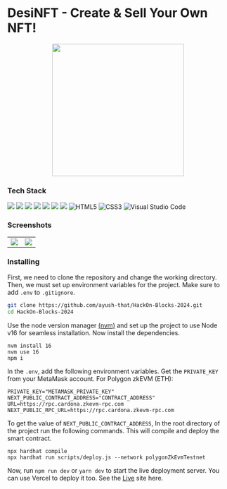 # DesiNFT - Create & Sell Your Own NFT!

<p align="center">
  <img src="https://github.com/user-attachments/assets/9a562094-ab82-4ed3-a1b1-2b1556d44e51" height="300">
</p>

### Tech Stack

<img src="https://img.shields.io/badge/JavaScript-323330?style=for-the-badge&logo=javascript&logoColor=F7DF1E"> <img src="https://img.shields.io/badge/next%20js-000000?style=for-the-badge&logo=nextdotjs&logoColor=white"> <img src="https://img.shields.io/badge/Solidity-e6e6e6?style=for-the-badge&logo=solidity&logoColor=black"> <img src="https://img.shields.io/badge/chai-A30701?style=for-the-badge&logo=chai&logoColor=white"> <img src="https://img.shields.io/badge/Tailwind_CSS-38B2AC?style=for-the-badge&logo=tailwind-css&logoColor=white"> <img src="https://img.shields.io/badge/Figma-F24E1E?style=for-the-badge&logo=figma&logoColor=white"> <img src="https://img.shields.io/badge/Vercel-000000?style=for-the-badge&logo=vercel&logoColor=white"> ![HTML5](https://img.shields.io/badge/html5-%23E34F26.svg?style=for-the-badge&logo=html5&logoColor=white) ![CSS3](https://img.shields.io/badge/css3-%231572B6.svg?style=for-the-badge&logo=css3&logoColor=white) ![Visual Studio Code](https://img.shields.io/badge/Visual%20Studio%20Code-0078d7.svg?style=for-the-badge&logo=visual-studio-code&logoColor=white)

### Screenshots

<table align="center">
  <tr>
    <td align="center">
      <img src="https://github.com/user-attachments/assets/ba1a71f1-121a-46d5-8104-87c4741e7a56">
    </td>
    <td align="center">
      <img src="https://github.com/user-attachments/assets/04000949-232b-48f2-bb6c-4abcef498ae6">
    </td>
  </tr>
</table>


### Installing 

First, we need to clone the repository and change the working directory. Then, we must set up environment variables for the project. Make sure to add ```.env``` to ```.gitignore```.

```bash
git clone https://github.com/ayush-that/HackOn-Blocks-2024.git
cd HackOn-Blocks-2024
```

Use the node version manager [(nvm)](https://www.freecodecamp.org/news/node-version-manager-nvm-install-guide/) and set up the project to use Node v16 for seamless installation. Now install the dependencies.

```node
nvm install 16
nvm use 16
npm i
```

In the ```.env```, add the following environment variables. Get the ```PRIVATE_KEY``` from your MetaMask account. For Polygon zkEVM (ETH):

```env
PRIVATE_KEY="METAMASK_PRIVATE_KEY"
NEXT_PUBLIC_CONTRACT_ADDRESS="CONTRACT_ADDRESS"
URL=https://rpc.cardona.zkevm-rpc.com
NEXT_PUBLIC_RPC_URL=https://rpc.cardona.zkevm-rpc.com
```

To get the value of ```NEXT_PUBLIC_CONTRACT_ADDRESS```, In the root directory of the project run the following commands. This will compile and deploy the smart contract.

```node
npx hardhat compile
npx hardhat run scripts/deploy.js --network polygonZkEvmTestnet
```

Now, run ```npm run dev``` or ```yarn dev``` to start the live deployment server. You can use Vercel to deploy it too. See the [Live](https://desinft.vercel.app/) site here.
